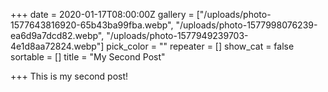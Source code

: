 +++
date = 2020-01-17T08:00:00Z
gallery = ["/uploads/photo-1577643816920-65b43ba99fba.webp", "/uploads/photo-1577998076239-ea6d9a7dcd82.webp", "/uploads/photo-1577949239703-4e1d8aa72824.webp"]
pick_color = ""
repeater = []
show_cat = false
sortable = []
title = "My Second Post"

+++
This is my second post!